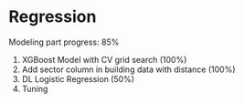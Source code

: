 # Regression

Modeling part progress: 85%

1. XGBoost Model with CV grid search (100%)
2. Add sector column in building data with distance (100%)
3. DL Logistic Regression (50%)
4. Tuning
